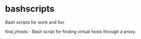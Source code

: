 # bashscripts
Bash scripts for work and fun  

find_vhosts - Bash script for finding virtual hosts through a proxy.